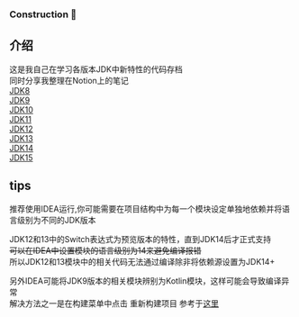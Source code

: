 ### Construction 🚧
## 介绍
这是我自己在学习各版本JDK中新特性的代码存档  
同时分享我整理在Notion上的笔记  
[JDK8](https://seasidetown.notion.site/JDK8-ce3b068baeac460ea54162483826bf6b)  
[JDK9](https://seasidetown.notion.site/JDK9-e39ce52b2c1b41198c302f95a543f822)  
[JDK10](https://seasidetown.notion.site/JDK10-1f7b4cbca315423b8bdcce7101324f94)  
[JDK11](https://seasidetown.notion.site/JDK11-f66d855061534e3584c2384feb5dee0f)  
[JDK12](https://seasidetown.notion.site/JDK12-9ae7ccedafd748ce8195fd882cf1c4aa)  
[JDK13]()  
[JDK14]()  
[JDK15]()

## tips

推荐使用IDEA运行,你可能需要在项目结构中为每一个模块设定单独地依赖并将语言级别为不同的JDK版本

JDK12和13中的Switch表达式为预览版本的特性，直到JDK14后才正式支持  
~~可以在IDEA中设置模块的语言级别为14来避免编译报错~~   
所以JDK12和13模块中的相关代码无法通过编译除非将依赖源设置为JDK14+

另外IDEA可能将JDK9版本的相关模块辨别为Kotlin模块，这样可能会导致编译异常  
解决方法之一是在构建菜单中点击 重新构建项目
参考于[这里](https://stackoverflow.com/questions/53497454/intellij-idea-ultimate-2018-3-thinks-my-java-9-project-is-a-kotlin-project)